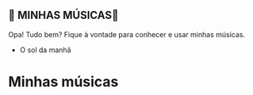 ## 🎵 MINHAS MÚSICAS🎵

Opa! Tudo bem? Fique à vontade para conhecer e usar minhas músicas.

- O sol da manhã 

# Minhas músicas

